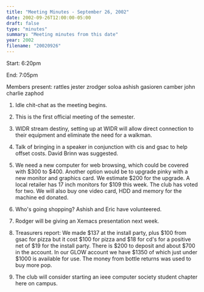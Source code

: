 ```yaml
---
title: "Meeting Minutes - September 26, 2002"
date: 2002-09-26T12:00:00-05:00
draft: false
type: "minutes"
summary: "Meeting minutes from this date"
year: 2002
filename: "20020926"
---
```


Start: 6:20pm </p><p>
End: 7:05pm </p><p>
Members present: rattles jester zrodger soloa ashish gasioren camber john charlie zaphod  </p><p>
1. Idle chit-chat as the meeting begins. </p><p>
2. This is the first official meeting of the semester. </p><p>
3. WIDR stream destiny, setting up at WIDR will allow direct connection to their equipment and eliminate the need for a walkman. </p><p>
4. Talk of bringing in a speaker in conjunction with cis and gsac to help offset costs. David Brinn was suggested. </p><p>
5. We need a new computer for web browsing, which could be covered with $300 to $400. Another option would be to upgrade pinky with a new monitor and graphics card. We estimate $200 for the upgrade. A local retailer has 17 inch monitors for $109 this week. The club has voted for two. We will also buy one video card, HDD and memory for the machine ed donated. </p><p>
6. Who's going shopping? Ashish and Eric have volunteered. </p><p>
7. Rodger will be giving an Xemacs presentation next week. </p><p>
8. Treasurers report: We made $137 at the install party, plus $100 from gsac for pizza but it cost $100 for pizza and $18 for cd's for a positive net of $19 for the install party. There is $200 to deposit and about $700 in the account. In our GLOW account we have $1350 of which just under $1000 is available for use. The money from bottle returns was used to buy more pop. </p><p>
9. The club will consider starting an ieee computer society student chapter here on campus.</p>
